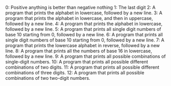 0: Positive anything is better than negative nothing
1: The last digit
2: A program that prints the alphabet in lowercase, followed by a new line.
3: A program that prints the alphabet in lowercase, and then in uppercase, followed by a new line.
4: A program that prints the alphabet in lowercase, followed by a new line.
5: A program that prints all single digit numbers of base 10 starting from 0, followed by a new line.
6: A program that prints all single digit numbers of base 10 starting from 0, followed by a new line.
7: A program that prints the lowercase alphabet in reverse, followed by a new line.
8: A program that prints all the numbers of base 16 in lowercase, followed by a new line.
9: A program that prints all possible combinations of single-digit numbers.
10: A program that prints all possible different combinations of two digits.
11: A program that prints all possible different combinations of three digits.
12: A program that prints all possible combinations of two two-digit numbers.
